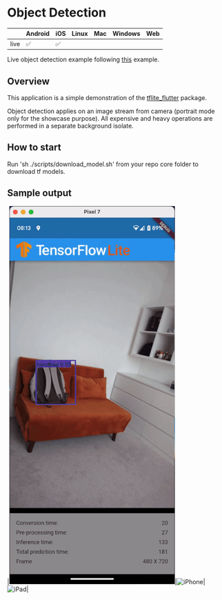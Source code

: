 # Object Detection

|      | Android | iOS | Linux | Mac | Windows | Web |
|------|---------|-----|-------|-----|---------|-----|
| live | ✅       | ✅   |       |    |         |     |

Live object detection example following [this](https://www.tensorflow.org/lite/examples/object_detection/overview) example.

## Overview

This application is a simple demonstration of the [tflite_flutter](https://pub.dev/packages/tflite_flutter) package.

Object detection applies on an image stream from camera (portrait mode only for the showcase purpose).
All expensive and heavy operations are performed in a separate background isolate.

## How to start

Run 'sh ./scripts/download_model.sh' from your repo core folder to download tf models.

## Sample output

|![Pixel](output_Pixel7.gif)|![iPhone](output_iPhone.gif)|![iPad](output_iPad.gif)|
